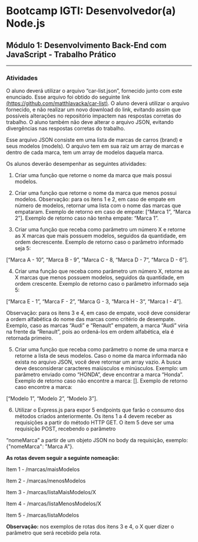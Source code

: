 # Bootcamp IGTI: Desenvolvedor(a) Node.js
## Módulo 1: Desenvolvimento Back-End com JavaScript - Trabalho Prático
---
### Atividades
O aluno deverá utilizar o arquivo “car-list.json”, fornecido junto com este enunciado. Esse arquivo foi obtido do seguinte link [(https://github.com/matthlavacka/car-list)](https://github.com/matthlavacka/car-list). O aluno deverá utilizar o arquivo fornecido, e não realizar um novo download do link, evitando assim que possíveis alterações no repositório impactem nas respostas corretas do trabalho. O aluno também não deve alterar o arquivo JSON, evitando divergências nas respostas corretas do trabalho.

Esse arquivo JSON consiste em uma lista de marcas de carros (brand) e seus modelos (models). O arquivo tem em sua raiz um array de marcas e dentro de cada marca, tem um array de modelos daquela marca.

Os alunos deverão desempenhar as seguintes atividades:

1. Criar uma função que retorne o nome da marca que mais possui modelos.

2. Criar uma função que retorne o nome da marca que menos possui modelos.
Observação: para os itens 1 e 2, em caso de empate em número de modelos, retornar uma lista com o nome das marcas que empataram. Exemplo de retorno em caso de empate: [“Marca 1”, “Marca 2”]. Exemplo de retorno caso não tenha empate: “Marca 1”.

3. Criar uma função que receba como parâmetro um número X e retorne as X marcas que mais possuem modelos, seguidos da quantidade, em ordem decrescente. Exemplo de retorno caso o parâmetro informado seja 5:

[“Marca A - 10”, “Marca B - 9”, “Marca C - 8, “Marca D - 7“, “Marca D - 6”].

4. Criar uma função que receba como parâmetro um número X, retorne as X marcas que menos possuem modelos, seguidos da quantidade, em ordem crescente. Exemplo de retorno caso o parâmetro informado seja 5:

[“Marca E - 1”, “Marca F - 2”, “Marca G - 3, “Marca H - 3“, “Marca I - 4”].

Observação: para os itens 3 e 4, em caso de empate, você deve considerar a ordem alfabética do nome das marcas como critério de desempate. Exemplo, caso as marcas “Audi” e “Renault” empatem, a marca “Audi” viria na frente da “Renault”, pois ao ordená-los em ordem alfabética, ela é retornada primeiro.

5. Criar uma função que receba como parâmetro o nome de uma marca e retorne a lista de seus modelos. Caso o nome da marca informada não exista no arquivo JSON, você deve retornar um array vazio. A busca deve desconsiderar caracteres maiúsculos e minúsculos. Exemplo: um parâmetro enviado como “HONDA”, deve encontrar a marca “Honda”. Exemplo de retorno caso não encontre a marca: []. Exemplo de retorno caso encontre a marca:

[“Modelo 1”, “Modelo 2”, “Modelo 3”].

6. Utilizar o Express.js para expor 5 endpoints que farão o consumo dos métodos criados anteriormente. Os itens 1 a 4 devem receber as requisições a partir do método HTTP GET. O item 5 deve ser uma requisição POST, recebendo o parâmetro

“nomeMarca” a partir de um objeto JSON no body da requisição, exemplo: {"nomeMarca": "Marca A"}.

**As rotas devem seguir a seguinte nomeação:**

Item 1 - /marcas/maisModelos

Item 2 - /marcas/menosModelos

Item 3 - /marcas/listaMaisModelos/X

Item 4 - /marcas/listaMenosModelos/X

Item 5 - /marcas/listaModelos

**Observação:** nos exemplos de rotas dos itens 3 e 4, o X quer dizer o parâmetro que será recebido pela rota.
